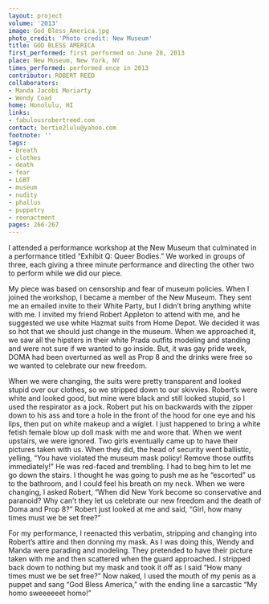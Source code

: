 ```yaml
---
layout: project
volume: '2013'
image: God_Bless_America.jpg
photo_credit: 'Photo credit: New Museum'
title: GOD BLESS AMERICA
first_performed: first performed on June 28, 2013
place: New Museum, New York, NY
times_performed: performed once in 2013
contributor: ROBERT REED
collaborators:
- Manda Jacobi Moriarty
- Wendy Coad
home: Honolulu, HI
links:
- fabulousrobertreed.com
contact: bertie2lulu@yahoo.com
footnote: ''
tags:
- breath
- clothes
- death
- fear
- LGBT
- museum
- nudity
- phallus
- puppetry
- reenactment
pages: 266-267
---
```


I attended a performance workshop at the New Museum that culminated in a performance titled “Exhibit Q: Queer Bodies.” We worked in groups of three, each giving a three minute performance and directing the other two to perform while we did our piece.

My piece was based on censorship and fear of museum policies. When I joined the workshop, I became a member of the New Museum. They sent me an emailed invite to their White Party, but I didn’t bring anything white with me. I invited my friend Robert Appleton to attend with me, and he suggested we use white Hazmat suits from Home Depot. We decided it was so hot that we should just change in the museum. When we approached it, we saw all the hipsters in their white Prada outfits modeling and standing and were not sure if we wanted to go inside. But, it was gay pride week, DOMA had been overturned as well as Prop 8 and the drinks were free so we wanted to celebrate our new freedom.

When we were changing, the suits were pretty transparent and looked stupid over our clothes, so we stripped down to our skivvies. Robert’s were white and looked good, but mine were black and still looked stupid, so I used the respirator as a jock. Robert put his on backwards with the zipper down to his ass and tore a hole in the front of the hood for one eye and his lips, then put on white makeup and a wiglet. I just happened to bring a white fetish female blow up doll mask with me and wore that. When we went upstairs, we were ignored. Two girls eventually came up to have their pictures taken with us. When they did, the head of security went ballistic, yelling, “You have violated the museum mask policy! Remove those outfits immediately!” He was red-faced and trembling. I had to beg him to let me go down the stairs. I thought he was going to push me as he “escorted” us to the bathroom, and I could feel his breath on my neck. When we were changing, I asked Robert, “When did New York become so conservative and paranoid? Why can’t they let us celebrate our new freedom and the death of Doma and Prop 8?” Robert just looked at me and said, “Girl, how many times must we be set free?”

For my performance, I reenacted this verbatim, stripping and changing into Robert’s attire and then donning my mask. As I was doing this, Wendy and Manda were parading and modeling. They pretended to have their picture taken with me and then scattered when the guard approached. I stripped back down to nothing but my mask and took it off as I said “How many times must we be set free?” Now naked, I used the mouth of my penis as a puppet and sang “God Bless America,” with the ending line a sarcastic “My homo sweeeeeet homo!”
